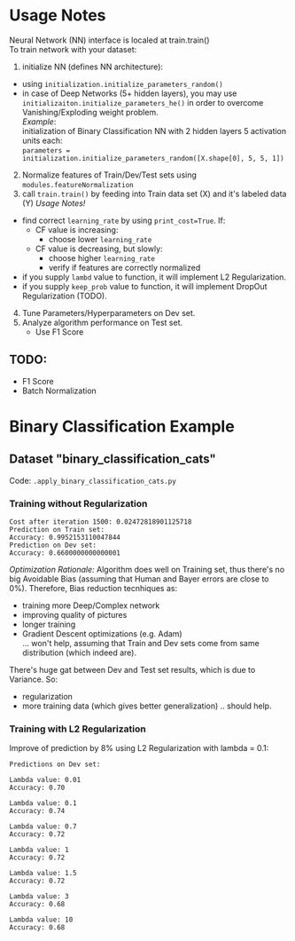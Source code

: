 
# Usage Notes

Neural Network (NN) interface is localed at train.train()  
To train network with your dataset:  
1. initialize NN (defines NN architecture):  
  * using `initialization.initialize_parameters_random()`  
  * in case of Deep Networks (5+ hidden layers), you may use `initializaiton.initialize_parameters_he()` in order to overcome Vanishing/Exploding weight problem.  
  *Example*:  
    initialization of Binary Classification NN with 2 hidden layers 5 activation units each:  
        `parameters = initialization.initialize_parameters_random([X.shape[0], 5, 5, 1])`  
2. Normalize features of Train/Dev/Test sets using `modules.featureNormalization`
3. call `train.train()` by feeding into Train data set (X) and it's labeled data (Y)
  *Usage Notes!*
  * find correct `learning_rate` by using `print_cost=True`. If:
    - CF value is increasing:
      + choose lower `learning_rate`
    - CF value is decreasing, but slowly:
      + choose higher `learning_rate`
      + verify if features are correctly normalized
  * if you supply `lambd` value to function, it will implement L2 Regularization.
  * if you supply `keep_prob` value to function, it will implement DropOut Regularization (TODO).
4. Tune Parameters/Hyperparameters on Dev set.
5. Analyze algorithm performance on Test set.
    - Use F1 Score  

## TODO:
- F1 Score
- Batch Normalization

# Binary Classification Example

## Dataset "binary_classification_cats"

Code: `.apply_binary_classification_cats.py`  

### Training without Regularization

```
Cost after iteration 1500: 0.02472818901125718  
Prediction on Train set:  
Accuracy: 0.9952153110047844  
Prediction on Dev set:  
Accuracy: 0.6600000000000001
```

*Optimization Rationale:*
Algorithm does well on Training set, thus there's no big Avoidable Bias (assuming that Human and Bayer errors are close to 0%). Therefore, Bias reduction tecnhiques as:  
- training more Deep/Complex network
- improving quality of pictures
- longer training
- Gradient Descent optimizations (e.g. Adam)  
... won't help, assuming that Train and Dev sets come from same distribution (which indeed are).  
  
There's huge gat between Dev and Test set results, which is due to Variance. So:  
- regularization
- more training data (which gives better generalization)
.. should help.

### Training with L2 Regularization

Improve of prediction by 8% using L2 Regularization with lambda = 0.1:
```
Predictions on Dev set:

Lambda value: 0.01
Accuracy: 0.70

Lambda value: 0.1
Accuracy: 0.74

Lambda value: 0.7
Accuracy: 0.72

Lambda value: 1
Accuracy: 0.72

Lambda value: 1.5
Accuracy: 0.72

Lambda value: 3
Accuracy: 0.68

Lambda value: 10
Accuracy: 0.68
```
